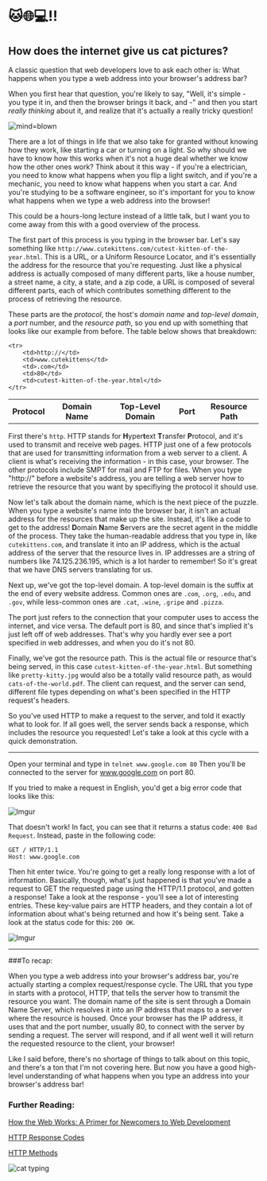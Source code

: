 # 🐱🌐💻‼️
## How does the internet give us cat pictures? 

A classic question that web developers love to ask each other is: What happens when you type a web address into your browser's address bar?

When you first hear that question, you're likely to say, "Well, it's simple - you type it in, and then the browser brings it back, and -" and then you start *really thinking* about it, and realize that it's actually a really tricky question!

![mind=blown](https://media.giphy.com/media/vjyl3YVgcLiWA/giphy.gif)

There are a lot of things in life that we also take for granted without knowing how they work, like starting a car or turning on a light. So why should we have to know how this works when it's not a huge deal whether we know how the other ones work? Think about it this way - if you're a electrician, you need to know what happens when you flip a light switch, and if you're a mechanic, you need to know what happens when you start a car. And you're studying to be a software engineer, so it's important for you to know what happens when we type a web address into the browser! 

This could be a hours-long lecture instead of a little talk, but I want you to come away from this with a good overview of the process. 

The first part of this process is you typing in the browser bar. Let's say something like `http://www.cutekittens.com/cutest-kitten-of-the-year.html`. This is a URL, or a Uniform Resource Locator, and it's essentially the address for the resource that you're requesting. Just like a physical address is actually composed of many different parts, like a house number, a street name, a city, a state, and a zip code, a URL is composed of several different parts, each of which contributes something different to the process of retrieving the resource. 

These parts are the _protocol_, the host's _domain name_ and _top-level domain_, a _port_ number, and the _resource path_, so you end up with something that looks like our example from before. The table below shows that breakdown:

<table>
	<tr>
		<th>Protocol</th>
		<th>Domain Name</th>
		<th>Top-Level Domain</th>
		<th>Port</th>
		<th>Resource Path</th>
	</tr>
	
	<tr>
		<td>http://</td>
		<td>www.cutekittens</td>
		<td>.com</td>
		<td>80</td>
		<td>cutest-kitten-of-the-year.html</td>
	</tr>
</table>

First there's `http`. HTTP stands for **H**yper**t**ext **T**ransfer **P**rotocol, and it's used to transmit and receive web pages. HTTP just one of a few protocols that are used for transmitting information from a web server to a client. A client is what's receiving the information - in this case, your browser. The other protocols include SMPT for mail and FTP for files. When you type "http://" before a website's address, you are telling a web server how to retrieve the resource that you want by specifiying the protocol it should use. 

Now let's talk about the domain name, which is the next piece of the puzzle. When you type a website's name into the browser bar, it isn't an actual address for the resources that make up the site. Instead, it's like a code to get to the address! **D**omain **N**ame **S**ervers are the secret agent in the middle of the process. They take the human-readable address that you type in, like `cutekittens.com`, and translate it into an IP address, which is the actual address of the server that the resource lives in. IP addresses are a string of numbers like 74.125.236.195, which is a lot harder to remember! So it's great that we have DNS servers translating for us. 

Next up, we've got the top-level domain. A top-level domain is the suffix at the end of every website address. Common ones are `.com`, `.org`, `.edu`, and `.gov`, while less-common ones are `.cat`, `.wine`, `.gripe` and `.pizza`. 

The port just refers to the connection that your computer uses to access the internet, and vice versa. The default port is 80, and since that's implied it's just left off of web addresses. That's why you hardly ever see a port specified in web addresses, and when you do it's not 80.

Finally, we've got the resource path. This is the actual file or resource that's being served, in this case `cutest-kitten-of-the-year.html`. But something like `pretty-kitty.jpg` would also be a totally valid resource path, as would `cats-of-the-world.pdf`. The client can request, and the server can send, different file types depending on what's been specified in the HTTP request's headers. 

So you've used HTTP to make a request to the server, and told it exactly what to look for. If all goes well, the server sends back a response, which includes the resource you requested! Let's take a look at this cycle with a quick demonstration.

--------- 

Open your terminal and type in `telnet www.google.com 80`
Then you'll be connected to the server for www.google.com on port 80. 

If you tried to make a request in English, you'd get a big error code that looks like this:

![Imgur](http://i.imgur.com/sQ5Iyrw.png)

That doesn't work! In fact, you can see that it returns a status code: `400 Bad Request`. Instead, paste in the following code:

```
GET / HTTP/1.1
Host: www.google.com
```

Then hit enter twice. You're going to get a really long response with a lot of information. Basically, though, what's just happened is that you've made a request to GET the requested page using the HTTP/1.1 protocol, and gotten a response! Take a look at the response - you'll see a lot of interesting entries. These key-value pairs are HTTP headers, and they contain a lot of information about what's being returned and how it's being sent. Take a look at the status code for this: `200 OK`.

![Imgur](http://i.imgur.com/9wXWFGJ.png)

--------------

###To recap:

When you type a web address into your browser's address bar, you're actually starting a complex request/response cycle. The URL that you type in starts with a protocol, HTTP, that tells the server how to transmit the resource you want. The domain name of the site is sent through a Domain Name Server, which resolves it into an IP address that maps to a server where the resource is housed. Once your browser has the IP address, it uses that and the port number, usually 80, to connect with the server by sending a request. The server will respond, and if all went well it will return the requested resource to the client, your browser!

Like I said before, there's no shortage of things to talk about on this topic, and there's a ton that I'm not covering here. But now you have a good high-level understanding of what happens when you type an address into your browser's address bar! 

### Further Reading:
[How the Web Works: A Primer for Newcomers to Web Development](https://medium.freecodecamp.com/how-the-web-works-a-primer-for-newcomers-to-web-development-or-anyone-really-b4584e63585c#.a7xwf21oc)

[HTTP Response Codes](https://developer.mozilla.org/en-US/docs/Web/HTTP/Response_codes)

[HTTP Methods](http://www.tutorialspoint.com/http/http_methods.htm)

![cat typing](https://media.giphy.com/media/LHZyixOnHwDDy/giphy.gif)